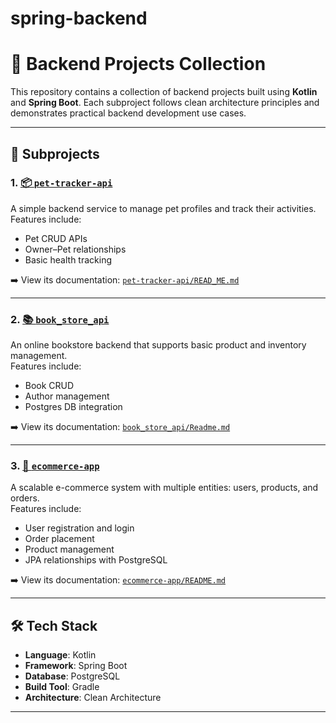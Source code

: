 # spring-backend

# 🚀 Backend Projects Collection

This repository contains a collection of backend projects built using **Kotlin** and **Spring Boot**. Each subproject follows clean architecture principles and demonstrates practical backend development use cases.

---

## 📁 Subprojects

### 1. [📦 `pet-tracker-api`](./pet-tracker-api/READ_ME.md)
A simple backend service to manage pet profiles and track their activities.  
Features include:
- Pet CRUD APIs
- Owner–Pet relationships
- Basic health tracking

➡️ View its documentation: [`pet-tracker-api/READ_ME.md`](./pet-tracker-api/READ_ME.md)

---

### 2. [📚 `book_store_api`](./book_store_api/Readme.md)
An online bookstore backend that supports basic product and inventory management.  
Features include:
- Book CRUD
- Author management
- Postgres DB integration

➡️ View its documentation: [`book_store_api/Readme.md`](./book_store_api/Readme.md)

---

### 3. [🛒 `ecommerce-app`](./ecommerce-app/READ_ME.md)
A scalable e-commerce system with multiple entities: users, products, and orders.  
Features include:
- User registration and login
- Order placement
- Product management
- JPA relationships with PostgreSQL

➡️ View its documentation: [`ecommerce-app/README.md`](./ecommerceapp/READ_ME.md)

---

## 🛠 Tech Stack

- **Language**: Kotlin  
- **Framework**: Spring Boot  
- **Database**: PostgreSQL  
- **Build Tool**: Gradle  
- **Architecture**: Clean Architecture

---

